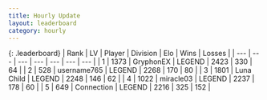 ```yaml
---
title: Hourly Update
layout: leaderboard
category: hourly
---
```


{: .leaderboard}
| Rank | LV | Player | Division | Elo | Wins | Losses |
| --- | --- | --- | --- | --- | --- | --- |
| <span data-change="0">1</span> | 1373 | <span title="ID: 315148">GryphonEX</span> | LEGEND | <span data-change="0">2423</span> | <span data-change="0">330</span> | <span data-change="0">64</span> |
| <span data-change="0">2</span> | 528 | <span title="ID: 188640">username765</span> | LEGEND | <span data-change="0">2268</span> | <span data-change="0">170</span> | <span data-change="0">80</span> |
| <span data-change="1">3</span> | 1801 | <span title="ID: 164871">Luna Child</span> | LEGEND | <span data-change="10">2248</span> | <span data-change="1">146</span> | <span data-change="0">62</span> |
| <span data-change="-1">4</span> | 1022 | <span title="ID: 416373">miracle03</span> | LEGEND | <span data-change="-9">2237</span> | <span data-change="0">178</span> | <span data-change="1">60</span> |
| <span data-change="0">5</span> | 649 | <span title="ID: 539711">Connection</span> | LEGEND | <span data-change="-9">2216</span> | <span data-change="1">325</span> | <span data-change="1">152</span> |